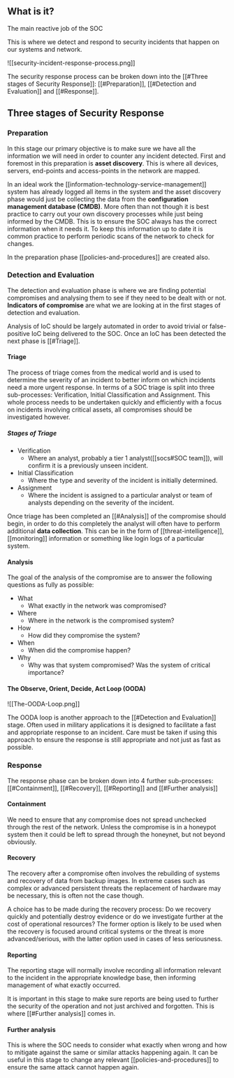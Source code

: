## What is it?

The main reactive job of the SOC

This is where we detect and respond to security incidents that happen on our systems and network.

![[security-incident-response-process.png]]

The security response process can be broken down into the [[#Three stages of Security Response]]: [[#Preparation]], [[#Detection and Evaluation]] and [[#Response]].

## Three stages of Security Response

### Preparation

In this stage our primary objective is to make sure we have all the information we will need in order to counter any incident detected. First and foremost in this preparation is **asset discovery**. This is where all devices, servers, end-points and access-points in the network are mapped.

In an ideal work the [[information-technology-service-management]] system has already logged all items in the system and the asset discovery phase would just be collecting the data from the **configuration management database (CMDB)**. More often than not though it is best practice to carry out your own discovery processes while just being informed by the CMDB. This is to ensure the SOC always has the correct information when it needs it. To keep this information up to date it is common practice to perform periodic scans of the network to check for changes.

In the preparation phase [[policies-and-procedures]] are created also.

### Detection and Evaluation

The detection and evaluation phase is where we are finding potential compromises and analysing them to see if they need to be dealt with or not. **Indicators of compromise** are what we are looking at in the first stages of detection and evaluation.

Analysis of IoC should be largely automated in order to avoid trivial or false-positive IoC being delivered to the SOC. Once an IoC has been detected the next phase is [[#Triage]].

#### Triage

The process of triage comes from the medical world and is used to determine the severity of an incident to better inform on which incidents need a more urgent response. In terms of a SOC triage is split into three sub-processes: Verification, Initial Classification and Assignment. This whole process needs to be undertaken quickly and efficiently with a focus on incidents involving critical assets, all compromises should be investigated however.

##### Stages of Triage

- Verification
	- Where an analyst, probably a tier 1 analyst([[socs#SOC team]]), will confirm it is a previously unseen incident.
- Initial Classification
	- Where the type and severity of the incident is initially determined.
- Assignment
	- Where the incident is assigned to a particular analyst or team of analysts depending on the severity of the incident. 

Once triage has been completed an [[#Analysis]] of the compromise should begin, in order to do this completely the analyst will often have to perform additional **data collection**. This can be in the form of [[threat-intelligence]], [[monitoring]] information or something like login logs of a particular system.

#### Analysis

The goal of the analysis of the compromise are to answer the following questions as fully as possible:

- What
	- What exactly in the network was compromised?
- Where
	- Where in the network is the compromised system?
- How
	- How did they compromise the system?
- When
	- When did the compromise happen?
- Why
	- Why was that system compromised? Was the system of critical importance?


#### The Observe, Orient, Decide, Act Loop (OODA)

![[The-OODA-Loop.png]]

The OODA loop is another approach to the [[#Detection and Evaluation]] stage. Often used in military applications it is designed to facilitate a fast and appropriate response to an incident. Care must be taken if using this approach to ensure the response is still appropriate and not just as fast as possible. 

### Response

The response phase can be broken down into 4 further sub-processes: [[#Containment]], [[#Recovery]], [[#Reporting]] and [[#Further analysis]]

#### Containment

We need to ensure that any compromise does not spread unchecked through the rest of the network. Unless the compromise is in a honeypot system then it could be left to spread through the honeynet, but not beyond obviously. 

#### Recovery

The recovery after a compromise often involves the rebuilding of systems and recovery of data from backup images. In extreme cases such as complex or advanced persistent threats the replacement of hardware may be necessary, this is often not the case though.

A choice has to be made during the recovery process: Do we recovery quickly and potentially destroy evidence or do we investigate further at the cost of operational resources? The former option is likely to be used when the recovery is focused around critical systems or the threat is more advanced/serious, with the latter option used in cases of less seriousness.  

#### Reporting

The reporting stage will normally involve recording all information relevant to the incident in the appropriate knowledge base, then informing management of what exactly occurred.

It is important in this stage to make sure reports are being used to further the security of the operation and not just archived and forgotten. This is where [[#Further analysis]] comes in.

#### Further analysis

This is where the SOC needs to consider what exactly when wrong and how to mitigate against the same or similar attacks happening again. It can be useful in this stage to change any relevant [[policies-and-procedures]] to ensure the same attack cannot happen again.